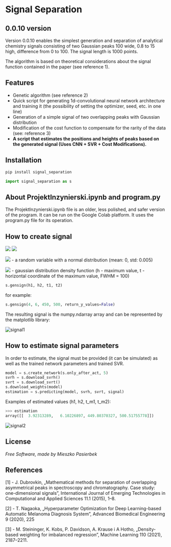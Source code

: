 # Signal Separation
## 0.0.10 version

Version 0.0.10 enables the simplest generation and separation of analytical chemistry signals consisting of two Gaussian peaks 100 wide, 0.8 to 15 high, difference from 0 to 100. The signal length is 1000 points.

The algorithm is based on theoretical considerations about the signal function contained in the paper (see reference 1).

## Features
- Genetic algorithm (see reference 2)
- Quick script for generating 1d-convolutional neural network architecture and training it (the possibility of setting the optimizer, seed, etc. in one line)
- Generation of a simple signal of two overlapping peaks with Gaussian distribution
- Modification of the cost function to compensate for the rarity of the data (see: reference 3)
- **A script that estimates the positions and heights of peaks based on the generated signal (Uses CNN + SVR + Cost Modifications).**


## Installation


```python
pip install signal_separation
```

```python
import signal_separation as s
```

## About ProjektInzynierski.ipynb and program.py

The ProjektInzynierski.ipynb file is an older, less polished, and safer version of the program. It can be run on the Google Colab platform. It uses the program.py file for its operation.

## How to create signal

<img src="https://render.githubusercontent.com/render/math?math=F(t) = G(h_1, t_{m1})%2B G(h_1, t_{m2})%2B N(0, 0.005)">
<img src="https://render.githubusercontent.com/render/math?math=t \in N_0, t<1000 ">

<img src="https://render.githubusercontent.com/render/math?math=N(0, 0.005)"> - a random variable with a normal distribution (mean: 0, std: 0.005)

<img src="https://render.githubusercontent.com/render/math?math=G(h, t)"> - gaussian distribution density function (h - maximum value, t - horizontal coordinate of the maximum value, FWHM = 100)


```python
s.gensign(h1, h2, t1, t2) 
```

for example:

```python
s.gensign(4, 6, 450, 500, return_y_values=False)
```

The resulting signal is the numpy.ndarray array and can be represented by the matplotlib library:

![signal1](https://user-images.githubusercontent.com/78937784/150026502-846d941f-15a2-4423-9642-46ec034cbeaf.png)


## How to estimate signal parameters

In order to estimate, the signal must be provided (it can be simulated) as well as the trained network parameters and trained SVR. 

```python
model = s.create_network(s.only_after_act, 5)
svrh = s.download_svrh()
svrt = s.download_svrt()
s.download_weights(model)
estimation = s.predicting(model, svrh, svrt, signal)
```

Examples of estimated values (h1, h2, t_m1, t_m2): 

```python
>>> estimation
array([[  3.92313289,   6.10226897, 449.80370327, 500.51755778]])
```

![signal2](https://user-images.githubusercontent.com/78937784/150026908-31aaf02b-17f1-4e7a-a942-557d8b3174a8.png)


## License

*Free Software, 
made by Mieszko Pasierbek*

## References

[1] - J. Dubrovkin, „Mathematical methods for separation of overlapping asymmetrical peaks in spectroscopy and chromatography. Case study: one-dimensional signals”, International Journal of Emerging Technologies in Computational and Applied Sciences 11.1 (2015), 1–8.

[2] - T. Nagaoka, „Hyperparameter Optimization for Deep Learning-based Automatic Melanoma Diagnosis System”, Advanced Biomedical Engineering 9 (2020), 225

[3] - M. Steininger, K. Kobs, P. Davidson, A. Krause i A Hotho, „Density-based weighting for imbalanced regression”, Machine Learning 110 (2021), 2187–2211.
